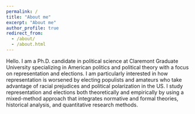 ```yaml
---
permalink: /
title: "About me"
excerpt: "About me"
author_profile: true
redirect_from: 
  - /about/
  - /about.html
---
```


Hello. I am a Ph.D. candidate in political science at Claremont Graduate University specializing in American politics and political theory with a focus on representation and elections. I am particularly interested in how representation is worsened by electing populists and amateurs who take advantage of racial prejudices and political polarization in the US. I study representation and elections both theoretically and empirically by using a mixed-method approach that integrates normative and formal theories, historical analysis, and quantitative research methods. 
